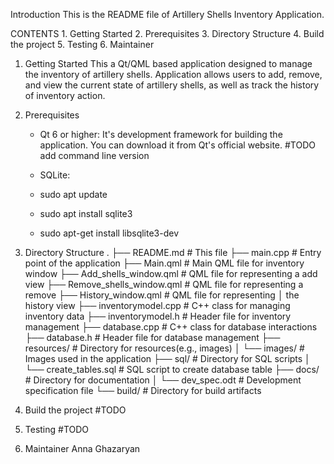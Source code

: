 Introduction
    This is the README file of Artillery Shells Inventory Application.

CONTENTS
    1. Getting Started
    2. Prerequisites
    3. Directory Structure
    4. Build the project
    5. Testing
    6. Maintainer

1. Getting Started
    This a Qt/QML based application designed to manage the inventory of
    artillery shells. Application allows users to add, remove, and
    view the current state of artillery shells, as well as track the
    history of inventory action.

2. Prerequisites
    - Qt 6 or higher:
	It's development framework for building the application.
	You can download it from Qt's official website.
	#TODO add command line version

    - SQLite:
	- sudo apt update
	- sudo apt install sqlite3
	- sudo apt-get install libsqlite3-dev

3. Directory Structure
.
├── README.md		     # This file
├── main.cpp                 # Entry point of the application
├── Main.qml                 # Main QML file for inventory window
├── Add_shells_window.qml    # QML file for representing a add view
├── Remove_shells_window.qml # QML file for representing a remove
├── History_window.qml	     # QML file for representing
│			       the history view
├── inventorymodel.cpp       # C++ class for managing inventory data
├── inventorymodel.h         # Header file for inventory management
├── database.cpp             # C++ class for database interactions
├── database.h               # Header file for database management
├── resources/               # Directory for resources(e.g., images)
│   └── images/              # Images used in the application
├── sql/                     # Directory for SQL scripts
│   └── create_tables.sql    # SQL script to create database table
├── docs/                    # Directory for documentation
│   └── dev_spec.odt         # Development specification file
└── build/                   # Directory for build artifacts

4. Build the project
#TODO

5. Testing
#TODO

6. Maintainer
    Anna Ghazaryan
